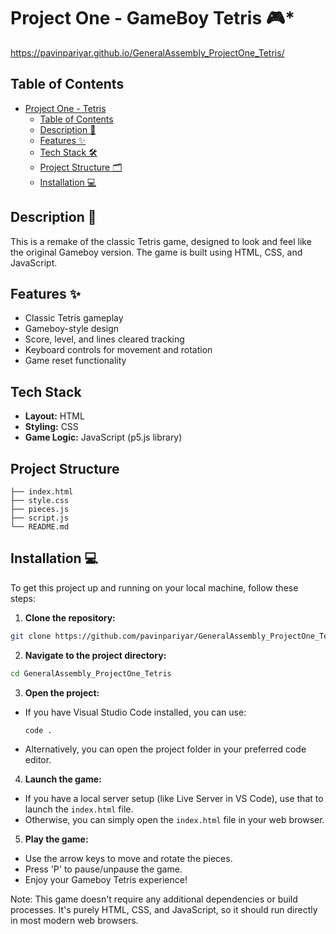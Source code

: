 # Project One - GameBoy Tetris 🎮*

https://pavinpariyar.github.io/GeneralAssembly_ProjectOne_Tetris/

## Table of Contents

- [Project One - Tetris](#project-One---Tetris-️)
  - [Table of Contents](#table-of-contents)
  - [Description 📝](#description-)
  - [Features ✨](#Features)
  - [Tech Stack 🛠️](#tech-stack-️)
  - [Project Structure 🗂️](#project-structure-️)
  - [Installation 💻](#installation-)


## Description 📝
This is a remake of the classic Tetris game, designed to look and feel like the original Gameboy version. The game is built using HTML, CSS, and JavaScript.

## Features ✨
- Classic Tetris gameplay
- Gameboy-style design
- Score, level, and lines cleared tracking
- Keyboard controls for movement and rotation
- Game reset functionality

## Tech Stack

- **Layout:** HTML
- **Styling:** CSS
- **Game Logic:** JavaScript (p5.js library)

## Project Structure

```plaintext
├── index.html
├── style.css
├── pieces.js
├── script.js
└── README.md
```

## Installation 💻

To get this project up and running on your local machine, follow these steps:

1. **Clone the repository:**

```bash
git clone https://github.com/pavinpariyar/GeneralAssembly_ProjectOne_Tetris.git
```

2. **Navigate to the project directory:**

```bash
cd GeneralAssembly_ProjectOne_Tetris
```

3. **Open the project:**
- If you have Visual Studio Code installed, you can use:
  ```
  code .
  ```
- Alternatively, you can open the project folder in your preferred code editor.

4. **Launch the game:**
- If you have a local server setup (like Live Server in VS Code), use that to launch the `index.html` file.
- Otherwise, you can simply open the `index.html` file in your web browser.

5. **Play the game:**
- Use the arrow keys to move and rotate the pieces.
- Press 'P' to pause/unpause the game.
- Enjoy your Gameboy Tetris experience!

Note: This game doesn't require any additional dependencies or build processes. It's purely HTML, CSS, and JavaScript, so it should run directly in most modern web browsers.
